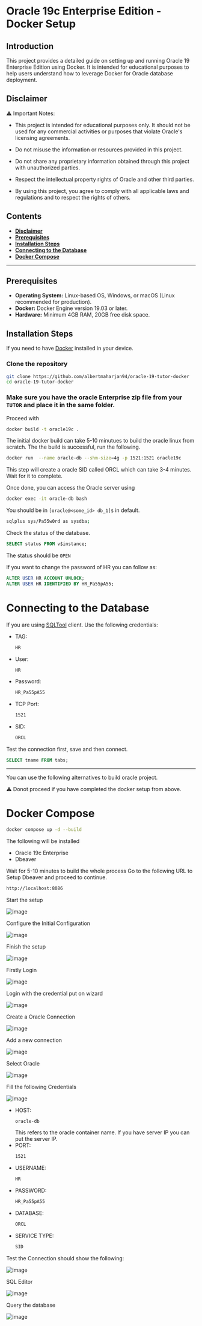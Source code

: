 # Oracle 19c Enterprise Edition - Docker Setup

## Introduction
This project provides a detailed guide on setting up and running Oracle 19 Enterprise Edition using Docker. It is intended for educational purposes to help users understand how to leverage Docker for Oracle database deployment.


## Disclaimer
⚠️ Important Notes:

- This project is intended for educational purposes only. It should not be used for any commercial activities or purposes that violate Oracle's licensing agreements.

- Do not misuse the information or resources provided in this project.

- Do not share any proprietary information obtained through this project with unauthorized parties.

- Respect the intellectual property rights of Oracle and other third parties.

- By using this project, you agree to comply with all applicable laws and regulations and to respect the rights of others.


## Contents
- [**Disclaimer**](#disclaimer)
- [**Prerequisites**](#prerequisites)
- [**Installation Steps**](#installation-steps)
- [**Connecting to the Database**](#connecting-to-the-database)
- [**Docker Compose**](#docker-compose)

---
## Prerequisites
- **Operating System:** Linux-based OS, Windows, or macOS (Linux recommended for production).
- **Docker:** Docker Engine version 19.03 or later.
- **Hardware:** Minimum 4GB RAM, 20GB free disk space.

## Installation Steps
If you need to have [Docker](https://www.docker.com/products/docker-desktop/) installed in your device.

### Clone the repository
```bash
git clone https://github.com/albertmaharjan94/oracle-19-tutor-docker
cd oracle-19-tutor-docker
```
### Make sure you have the oracle Enterprise zip file from your `TUTOR` and place it in the same folder.
Proceed with
```bash
docker build -t oracle19c .
```

The initial docker build can take 5-10 minutues to build the oracle linux from scratch.
The the build is successful, run the following.
```bash
docker run  --name oracle-db --shm-size=4g -p 1521:1521 oracle19c 
```
This step will create a oracle SID called ORCL which can take 3-4 minutes. Wait for it to complete.

Once done, you can access the Oracle server using
```bash
docker exec -it oracle-db bash
```

You should be in `[oracle@<some_id> db_1]$` in default.

```bash
sqlplus sys/Pa55w0rd as sysdba;
```
Check the status of the database.
```sql
SELECT status FROM v$instance;
```
The status should be `OPEN`

If you want to change the password of HR you can follow as:

```sql
ALTER USER HR ACCOUNT UNLOCK;
ALTER USER HR IDENTIFIED BY HR_Pa55pA55;
```

# Connecting to the Database
If you are using [SQLTool](https://s3-np1.datahub.com.np/workshop/SQLTools_18b42.zip) client. Use the following credentials:

- TAG:
    ```bash
    HR
    ```

- User:
    ```bash
    HR
    ```
- Password:
    ```bash
    HR_Pa55pA55
    ```
- TCP Port:
    ```bash
    1521
    ```

- SID:
    ```bash
    ORCL
    ```

Test the connection first, save and then connect.
```sql
SELECT tname FROM tabs;
```
--- 

You can use the following alternatives to build oracle project.

⚠️ Donot proceed if you have completed the docker setup from above.

# Docker Compose
```bash
docker compose up -d --build
```

The following will be installed
- Oracle 19c Enterprise
- Dbeaver

Wait for 5-10 minutes to build the whole process 
Go to the following URL to Setup Dbeaver and proceed to continue.
```bash
http://localhost:8086
```
Start the setup

![image](https://github.com/user-attachments/assets/59f910e6-4f41-4f3b-b4c3-c868cedc6072)


Configure the Initial Configuration

![image](https://github.com/user-attachments/assets/fdd965fc-7220-48f5-a55f-2c9d03425ee6)


Finish the setup

![image](https://github.com/user-attachments/assets/9c4eb21d-e5c7-4848-a754-5428583eb352)


Firstly Login

![image](https://github.com/user-attachments/assets/62b2ba18-2ec0-44f5-95ff-b0f91fd45975)


Login with the credential put on wizard

![image](https://github.com/user-attachments/assets/5728e70c-7c86-4386-9cc4-7611102a7038)


Create a Oracle Connection

![image](https://github.com/user-attachments/assets/bf1e8e9b-1719-4d37-91a9-8f2eb6fec399)


Add a new connection

![image](https://github.com/user-attachments/assets/0eb97a00-35a0-4674-961f-1efc50c94e4d)


Select Oracle

![image](https://github.com/user-attachments/assets/27d131a8-812a-4881-a4eb-4f618e747cf0)


Fill the following Credentials

![image](https://github.com/user-attachments/assets/ab31d173-5d2c-4d52-9962-da1f05e99dd9)


- HOST:
    ```bash
    oracle-db
    ```
    This refers to the oracle container name. If you have server IP you can put the server IP.
- PORT:
    ```bash
    1521
    ```
- USERNAME:
    ```bash
    HR
    ```
- PASSWORD:
    ```bash
    HR_Pa55pA55
    ```
- DATABASE:
    ```bash
    ORCL
    ```
- SERVICE TYPE:
    ```bash
    SID
    ```

Test the Connection should show the following:

![image](https://github.com/user-attachments/assets/70821a69-ac0e-452c-a9fa-fefa3f4f9141)


SQL Editor

![image](https://github.com/user-attachments/assets/b8d31fbc-637d-48d6-b526-343310091efc)


Query the database

![image](https://github.com/user-attachments/assets/74b748f5-d73f-47a6-bf22-3e4744f6b2b2)
